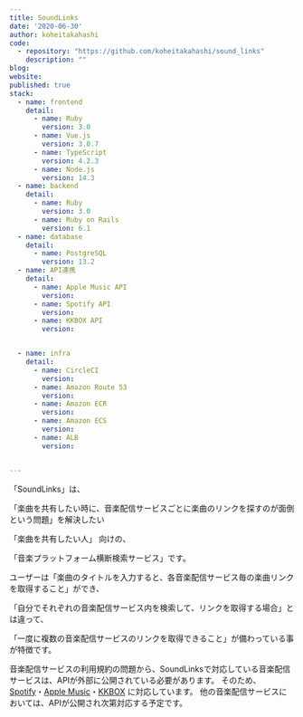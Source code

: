 ```yaml
---
title: SoundLinks 
date: '2020-06-30'
author: koheitakahashi
code: 
  - repository: "https://github.com/koheitakahashi/sound_links"
    description: ""
blog:
website:
published: true
stack:
  - name: frontend
    detail:
      - name: Ruby
        version: 3.0
      - name: Vue.js
        version: 3.0.7
      - name: TypeScript
        version: 4.2.3
      - name: Node.js
        version: 14.3
  - name: backend
    detail:
      - name: Ruby
        version: 3.0
      - name: Ruby on Rails
        version: 6.1
  - name: database
    detail:
      - name: PostgreSQL
        version: 13.2
  - name: API連携
    detail:
      - name: Apple Music API
        version: 
      - name: Spotify API
        version: 
      - name: KKBOX API
        version: 


  - name: infra
    detail:
      - name: CircleCI
        version:
      - name: Amazon Route 53
        version: 
      - name: Amazon ECR
        version: 
      - name: Amazon ECS
        version: 
      - name: ALB
        version: 


---
```


「SoundLinks」は、

「楽曲を共有したい時に、音楽配信サービスごとに楽曲のリンクを探すのが面倒という問題」を解決したい

「楽曲を共有したい人」 向けの、

「音楽プラットフォーム横断検索サービス」です。

ユーザーは「楽曲のタイトルを入力すると、各音楽配信サービス毎の楽曲リンクを取得すること」ができ、

「自分でそれぞれの音楽配信サービス内を検索して、リンクを取得する場合」とは違って、

「一度に複数の音楽配信サービスのリンクを取得できること」が備わっている事が特徴です。

音楽配信サービスの利用規約の問題から、SoundLinksで対応している音楽配信サービスは、APIが外部に公開されている必要があります。 そのため、[Spotify](https://www.spotify.com/)・[Apple Music](https://www.apple.com/apple-music)・[KKBOX](https://www.kkbox.com/jp/ja) に対応しています。 他の音楽配信サービスにおいては、APIが公開され次第対応する予定です。
